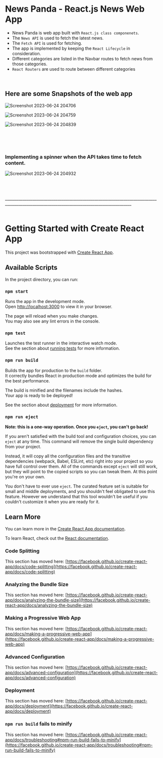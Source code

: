 # News Panda - React.js News Web App
- News Panda is web app built with `React.js class componenets`.
- The `News API` is used to fetch the latest news.
- The `Fetch API` is used for fetching.
- The app is implemented by keeping the `React Lifecycle` in consideration.
- Different categories are listed in the Navbar routes to fetch news from those categories.
- `React Routers` are used to route between different categories
  
<br/>

## Here are some Snapshots of the web app
![Screenshot 2023-06-24 204706](https://github.com/Paju980/News-Panda-React-news-app/assets/92621923/f86c0522-5c49-4662-b379-b15890f10bf4)

![Screenshot 2023-06-24 204759](https://github.com/Paju980/News-Panda-React-news-app/assets/92621923/8b514c83-6ea8-4d62-b54e-f1c23a3d7200)

![Screenshot 2023-06-24 204839](https://github.com/Paju980/News-Panda-React-news-app/assets/92621923/d02f0eca-b7fa-4f12-be80-7836472f3352)

<br/>
<br/>
<br/>

### Implementing a spinner when the API takes time to fetch content.
![Screenshot 2023-06-24 204932](https://github.com/Paju980/News-Panda-React-news-app/assets/92621923/13f5ec39-ac5a-43f1-974d-0840d847a0a9)

<br/>
<br/>
<br/>
_______________________________________________________________________________________________________________________________________________

<br/>
<br/>

# Getting Started with Create React App

This project was bootstrapped with [Create React App](https://github.com/facebook/create-react-app).

## Available Scripts

In the project directory, you can run:

### `npm start`

Runs the app in the development mode.\
Open [http://localhost:3000](http://localhost:3000) to view it in your browser.

The page will reload when you make changes.\
You may also see any lint errors in the console.

### `npm test`

Launches the test runner in the interactive watch mode.\
See the section about [running tests](https://facebook.github.io/create-react-app/docs/running-tests) for more information.

### `npm run build`

Builds the app for production to the `build` folder.\
It correctly bundles React in production mode and optimizes the build for the best performance.

The build is minified and the filenames include the hashes.\
Your app is ready to be deployed!

See the section about [deployment](https://facebook.github.io/create-react-app/docs/deployment) for more information.

### `npm run eject`

**Note: this is a one-way operation. Once you `eject`, you can't go back!**

If you aren't satisfied with the build tool and configuration choices, you can `eject` at any time. This command will remove the single build dependency from your project.

Instead, it will copy all the configuration files and the transitive dependencies (webpack, Babel, ESLint, etc) right into your project so you have full control over them. All of the commands except `eject` will still work, but they will point to the copied scripts so you can tweak them. At this point you're on your own.

You don't have to ever use `eject`. The curated feature set is suitable for small and middle deployments, and you shouldn't feel obligated to use this feature. However we understand that this tool wouldn't be useful if you couldn't customize it when you are ready for it.

## Learn More

You can learn more in the [Create React App documentation](https://facebook.github.io/create-react-app/docs/getting-started).

To learn React, check out the [React documentation](https://reactjs.org/).

### Code Splitting

This section has moved here: [https://facebook.github.io/create-react-app/docs/code-splitting](https://facebook.github.io/create-react-app/docs/code-splitting)

### Analyzing the Bundle Size

This section has moved here: [https://facebook.github.io/create-react-app/docs/analyzing-the-bundle-size](https://facebook.github.io/create-react-app/docs/analyzing-the-bundle-size)

### Making a Progressive Web App

This section has moved here: [https://facebook.github.io/create-react-app/docs/making-a-progressive-web-app](https://facebook.github.io/create-react-app/docs/making-a-progressive-web-app)

### Advanced Configuration

This section has moved here: [https://facebook.github.io/create-react-app/docs/advanced-configuration](https://facebook.github.io/create-react-app/docs/advanced-configuration)

### Deployment

This section has moved here: [https://facebook.github.io/create-react-app/docs/deployment](https://facebook.github.io/create-react-app/docs/deployment)

### `npm run build` fails to minify

This section has moved here: [https://facebook.github.io/create-react-app/docs/troubleshooting#npm-run-build-fails-to-minify](https://facebook.github.io/create-react-app/docs/troubleshooting#npm-run-build-fails-to-minify)
